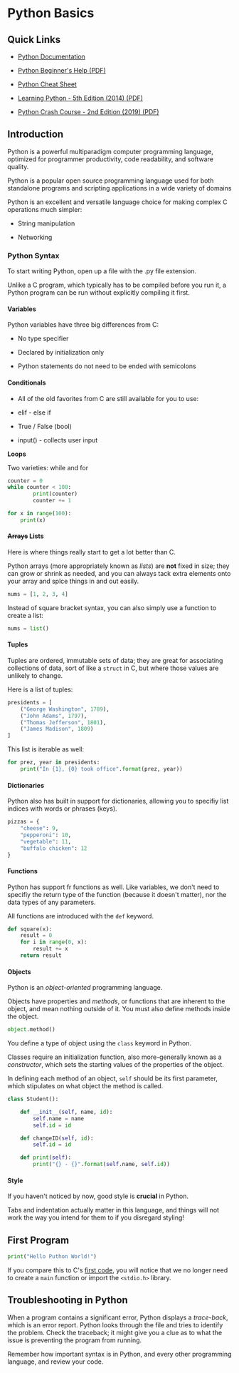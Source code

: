 # Python Basics

## Quick Links  

* [Python Documentation](https://docs.python.org/3.7/search.html)  

* [Python Beginner's Help (PDF)](https://nicklyss.com/wp-content/uploads/2020/06/python_beginner_cheatsheet.pdf)  

* [Python Cheat Sheet](https://www.pythoncheatsheet.org/)  

* [Learning Python - 5th Edition (2014) (PDF)](https://nicklyss.com/wp-content/uploads/2020/06/Learning-Python-5th-Edition-by-Mark-Lutz-z-lib.org_.pdf)

* [Python Crash Course - 2nd Edition (2019) (PDF)](https://nicklyss.com/wp-content/uploads/2020/06/Python-Crash-Course-2nd-Edition-A-Hands-On-Project-Based-Introduction-to-Programming.pdf)

## Introduction  

Python is a powerful multiparadigm computer programming language, optimized
for programmer productivity, code readability, and software quality.  

Python is a popular open source programming language used for both standalone programs and scripting applications in a wide variety of domains

Python is an excellent and versatile language choice for making complex C operations much simpler:  

* String manipulation 

* Networking  

### Python Syntax  

To start writing Python, open up a file with the .py file extension.  

Unlike a C program, which typically has to be compiled before you run it, a Python program can be run without explicitly compiling it first.  

#### Variables

Python variables have three big differences from C:  

* No type specifier

* Declared by initialization only  

* Python statements do not need to be ended with semicolons  

#### Conditionals 

* All of the old favorites from C are still available for you to use:  

* elif - else if 

* True / False (bool)  

* input() - collects user input  

**Loops** 

Two varieties: while and for 

```py linenums="1"
counter = 0
while counter < 100:
		print(counter)
		counter += 1
```  

```py linenums="1" 
for x in range(100):
	print(x)
```  

#### ~~Arrays~~ Lists

Here is where things really start to get a lot better than C.  

Python arrays (more appropriately known as *lists*) are **not** fixed in size; they can grow or shrink as needed, and you can always tack extra elements onto your array and splce things in and out easily.  

```py linenums="1"
nums = [1, 2, 3, 4]
```  
Instead of square bracket syntax, you can also simply use a function to create a list:  

```py linenums="1"
nums = list()
``` 

#### Tuples  

Tuples are ordered, immutable sets of data; they are great for associating collections of data, sort of like a `struct` in C, but where those values are unlikely to change.  

Here is a list of tuples:  

```py linenums="1"
presidents = [
	("George Washington", 1789),
	("John Adams", 1797),
	("Thomas Jefferson", 1801),
	("James Madison", 1809)
]
```
This list is iterable as well: 

```py linenums="1"
for prez, year in presidents:
	print("In {1}, {0} took office".format(prez, year))
```  

#### Dictionaries  

Python also has built in support for dictionaries, allowing you to specifiy list indices with words or phrases (keys).  

```py linenums="1"
pizzas = {
	"cheese": 9,
	"pepperoni": 10,
	"vegetable": 11,
	"buffalo chicken": 12
}
```  

#### Functions

Python has support fr functions as well.  Like variables, we don't need to specifiy the return type of the function (because it doesn't matter), nor the data types of any parameters.  

All functions are introduced with the `def` keyword.  

```py linenums="1"
def square(x):
	result = 0
	for i in range(0, x):
		result += x
	return result
```  

#### Objects  

Python is an *object-oriented* programming language.  

Objects have properties and *methods*, or functions that are inherent to the object, and mean nothing outside of it.  You must also define methods inside the object.  

```py linenums="1"
object.method()
```  

You define a type of object using the `class` keyword in Python.  

Classes require an initialization function, also more-generally known as a *constructor*, which sets the starting values of the properties of the object.  

In defining each method of an object, `self` should be its first parameter, which stipulates on what object the method is called.  

```py linenums="1"
class Student():

	def __init__(self, name, id):
		self.name = name
		self.id = id

	def changeID(self, id):
		self.id = id

	def print(self):
		print("{} - {}".format(self.name, self.id))
```

#### Style  

If you haven't noticed by now, good style is **crucial** in Python.  

Tabs and indentation actually matter in this language, and things will not work the way you intend for them to if you disregard styling!  

## First Program  

```py linenums="1"
print("Hello Puthon World!")
```  

If you compare this to C's [first code](https://docs.nicklyss.com/c#first-code), you will notice that we no longer need to create a `main` function or import the `<stdio.h>` library.  

## Troubleshooting in Python  

When a program contains a significant error, Python displays a *trace-back*, which is an error report.  Python looks through the file and tries to identify the problem.  Check the traceback; it might give you a clue as to what the issue is preventing the program from running.  

Remember how important syntax is in Python, and every other programming language, and review your code.  